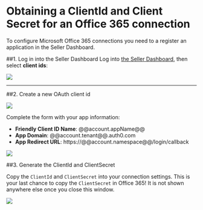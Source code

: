 # Obtaining a ClientId and Client Secret for an Office 365 connection

To configure Microsoft Office 365 connections you need to a register an application in the Seller Dashboard.

##1. Log in into the Seller Dashboard
Log into [the Seller Dashboard](https://sellerdashboard.microsoft.com), then select __client ids__:

![](img/o365-portal-1.png)

---

##2. Create a new OAuth client id

![](img/o365-portal-2.png)

Complete the form with your app information:

* **Friendly Client ID Name**: @@account.appName@@
* **App Domain**: @@account.tenant@@.auth0.com
* **App Redirect URL**: https://@@account.namespace@@/login/callback

![](img/o365-portal-3.png)

##3. Generate the ClientId and ClientSecret

Copy the `ClientId` and `ClientSecret` into your connection settings. This is your last chance to copy the `ClientSecret` in Office 365! It is not shown anywhere else once you close this window.

![](img/o365-portal-4.png)

